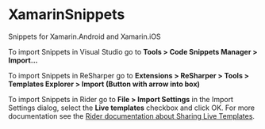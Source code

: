 XamarinSnippets
===============

Snippets for Xamarin.Android and Xamarin.iOS

To import Snippets in Visual Studio go to **Tools > Code Snippets Manager > Import...**

To import Snippets in ReSharper go to **Extensions > ReSharper > Tools > Templates Explorer > Import (Button with arrow into box)**

To import Snippets in Rider go to **File > Import Settings** in the Import Settings dialog, select the **Live templates** checkbox and click OK. For more documentation see the [Rider documentation about Sharing Live Templates](https://www.jetbrains.com/help/rider/Sharing_Live_Templates.html#).